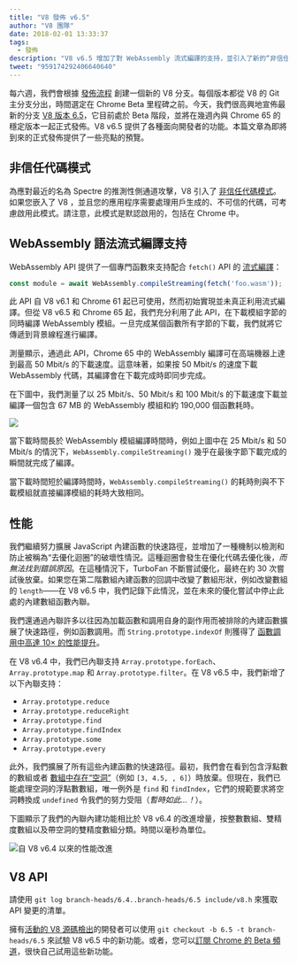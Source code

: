 ```yaml
---
title: "V8 發佈 v6.5"
author: "V8 團隊"
date: 2018-02-01 13:33:37
tags:
  - 發佈
description: "V8 v6.5 增加了對 WebAssembly 流式編譯的支持，並引入了新的“非信任代碼模式”。"
tweet: "959174292406640640"
---
```

每六週，我們會根據 [發佈流程](/docs/release-process) 創建一個新的 V8 分支。每個版本都從 V8 的 Git 主分支分出，時間選定在 Chrome Beta 里程碑之前。今天，我們很高興地宣佈最新的分支 [V8 版本 6.5](https://chromium.googlesource.com/v8/v8.git/+log/branch-heads/6.5)，它目前處於 Beta 階段，並將在幾週內與 Chrome 65 的穩定版本一起正式發佈。V8 v6.5 提供了各種面向開發者的功能。本篇文章為即將到來的正式發佈提供了一些亮點的預覽。

<!--truncate-->
## 非信任代碼模式

為應對最近的名為 Spectre 的推測性側通道攻擊，V8 引入了 [非信任代碼模式](/docs/untrusted-code-mitigations)。如果您嵌入了 V8 ，並且您的應用程序需要處理用戶生成的、不可信的代碼，可考慮啟用此模式。請注意，此模式是默認啟用的，包括在 Chrome 中。

## WebAssembly 語法流式編譯支持

WebAssembly API 提供了一個專門函數來支持配合 `fetch()` API 的 [流式編譯](https://developers.google.com/web/updates/2018/04/loading-wasm)：

```js
const module = await WebAssembly.compileStreaming(fetch('foo.wasm'));
```

此 API 自 V8 v6.1 和 Chrome 61 起已可使用，然而初始實現並未真正利用流式編譯。但從 V8 v6.5 和 Chrome 65 起，我們充分利用了此 API，在下載模組字節的同時編譯 WebAssembly 模組。一旦完成某個函數所有字節的下載，我們就將它傳遞到背景線程進行編譯。

測量顯示，通過此 API，Chrome 65 中的 WebAssembly 編譯可在高端機器上達到最高 50 Mbit/s 的下載速度。這意味著，如果按 50 Mbit/s 的速度下載 WebAssembly 代碼，其編譯會在下載完成時即同步完成。

在下圖中，我們測量了以 25 Mbit/s、50 Mbit/s 和 100 Mbit/s 的下載速度下載並編譯一個包含 67 MB 的 WebAssembly 模組和約 190,000 個函數耗時。

![](/_img/v8-release-65/wasm-streaming-compilation.svg)

當下載時間長於 WebAssembly 模組編譯時間時，例如上圖中在 25 Mbit/s 和 50 Mbit/s 的情況下，`WebAssembly.compileStreaming()` 幾乎在最後字節下載完成的瞬間就完成了編譯。

當下載時間短於編譯時間時，`WebAssembly.compileStreaming()` 的耗時則與不下載模組就直接編譯模組的耗時大致相同。

## 性能

我們繼續努力擴展 JavaScript 內建函數的快速路徑，並增加了一種機制以檢測和防止被稱為“去優化迴圈”的破壞性情況。這種迴圈會發生在優化代碼去優化後，_而無法找到錯誤原因_。在這種情況下，TurboFan 不斷嘗試優化，最終在約 30 次嘗試後放棄。如果您在第二階數組內建函數的回調中改變了數組形狀，例如改變數組的 `length`——在 V8 v6.5 中，我們記錄下此情況，並在未來的優化嘗試中停止此處的內建數組函數內聯。

我們還通過內聯許多以往因為加載函數和調用自身的副作用而被排除的內建函數擴展了快速路徑，例如函數調用。而 `String.prototype.indexOf` 則獲得了 [函數調用中高達 10× 的性能提升](https://bugs.chromium.org/p/v8/issues/detail?id=6270)。

在 V8 v6.4 中，我們已內聯支持 `Array.prototype.forEach`、`Array.prototype.map` 和 `Array.prototype.filter`。在 V8 v6.5 中，我們新增了以下內聯支持：

- `Array.prototype.reduce`
- `Array.prototype.reduceRight`
- `Array.prototype.find`
- `Array.prototype.findIndex`
- `Array.prototype.some`
- `Array.prototype.every`

此外，我們擴展了所有這些內建函數的快速路徑。最初，我們會在看到包含浮點數的數組或者 [數組中存在“空洞”](/blog/elements-kinds)（例如 `[3, 4.5, , 6]`）時放棄。但現在，我們已能處理空洞的浮點數數組，唯一例外是 `find` 和 `findIndex`，它們的規範要求將空洞轉換成 `undefined` 令我們的努力受阻（_暫時如此...！_）。

下圖顯示了我們的內聯內建功能相比於 V8 v6.4 的改進增量，按整數數組、雙精度數組以及帶空洞的雙精度數組分類。時間以毫秒為單位。

![自 V8 v6.4 以來的性能改進](/_img/v8-release-65/performance-improvements.svg)

## V8 API

請使用 `git log branch-heads/6.4..branch-heads/6.5 include/v8.h` 來獲取 API 變更的清單。

擁有[活動的 V8 源碼檢出](/docs/source-code#using-git)的開發者可以使用 `git checkout -b 6.5 -t branch-heads/6.5` 來試驗 V8 v6.5 中的新功能。或者，您可以[訂閱 Chrome 的 Beta 頻道](https://www.google.com/chrome/browser/beta.html)，很快自己試用這些新功能。

